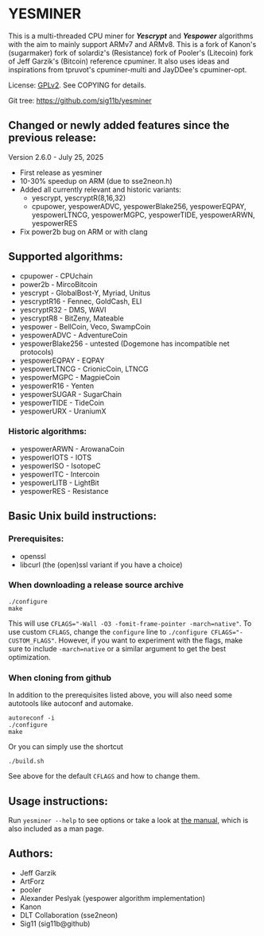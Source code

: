 # YESMINER

This is a multi-threaded CPU miner for ***Yescrypt*** and ***Yespower*** algorithms with the aim to mainly support ARMv7 and ARMv8. This is a fork of Kanon's (sugarmaker) fork of solardiz's (Resistance) fork of Pooler's (Litecoin) fork of Jeff Garzik's (Bitcoin) reference cpuminer. It also uses ideas and inspirations from tpruvot's cpuminer-multi and JayDDee's cpuminer-opt.

License:  [GPLv2](https://www.gnu.org/licenses/old-licenses/gpl-2.0.en.html).  See COPYING for details.

Git tree:  https://github.com/sig11b/yesminer

## Changed or newly added features since the previous release:

Version 2.6.0 - July 25, 2025

- First release as yesminer
- 10-30% speedup on ARM (due to sse2neon.h)
- Added all currently relevant and historic variants:
  * yescrypt, yescryptR(8,16,32)
  * cpupower, yespowerADVC, yespowerBlake256,
    yespowerEQPAY, yespowerLTNCG, yespowerMGPC,
    yespowerTIDE, yespowerARWN, yespowerRES
- Fix power2b bug on ARM or with clang

## Supported algorithms:

- cpupower - CPUchain
- power2b - MircoBitcoin
- yescrypt - GlobalBost-Y, Myriad, Unitus
- yescryptR16 - Fennec, GoldCash, ELI
- yescryptR32 - DMS, WAVI
- yescryptR8 - BitZeny, Mateable
- yespower - BellCoin, Veco, SwampCoin
- yespowerADVC - AdventureCoin
- yespowerBlake256 - untested (Dogemone has incompatible net protocols)
- yespowerEQPAY - EQPAY
- yespowerLTNCG - CrionicCoin, LTNCG
- yespowerMGPC - MagpieCoin
- yespowerR16 - Yenten
- yespowerSUGAR - SugarChain
- yespowerTIDE - TideCoin
- yespowerURX - UraniumX
### Historic algorithms:
- yespowerARWN - ArowanaCoin
- yespowerIOTS - IOTS
- yespowerISO - IsotopeC
- yespowerITC - Intercoin
- yespowerLITB - LightBit
- yespowerRES - Resistance

## Basic Unix build instructions:

### Prerequisites:

- openssl
- libcurl (the (open)ssl variant if you have a choice)

### When downloading a release source archive
```
./configure
make
```
This will use `CFLAGS="-Wall -O3 -fomit-frame-pointer -march=native"`.
To use custom `CFLAGS`, change the `configure` line to `./configure CFLAGS="-CUSTOM_FLAGS"`.
However, if you want to experiment with the flags, make sure to include `-march=native` or a
similar argument to get the best optimization.

### When cloning from github

In addition to the prerequisites listed above, you will also need some autotools like autoconf and automake.
```
autoreconf -i
./configure
make
```

Or you can simply use the shortcut
```
./build.sh
```
See above for the default `CFLAGS` and how to change them.

## Usage instructions:

Run `yesminer --help` to see options or
take a look at [the manual](Manual.md), which is
also included as a man page.

## Authors:

- Jeff Garzik
- ArtForz
- pooler
- Alexander Peslyak (yespower algorithm implementation)
- Kanon
- DLT Collaboration (sse2neon)
- Sig11 (sig11b@github)
